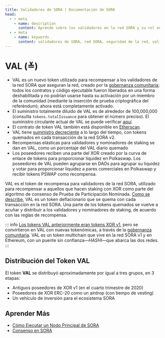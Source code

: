 ```yaml
---
title: Validadores de SORA | Documentación de SORA
head:
  - - meta
    - name: description
      content: Aprende sobre los validadores en la red SORA y su rol en asegurar la red, validar transacciones y mantener el consenso. Descubre los requisitos y responsabilidades de los validadores, explora el proceso para convertirse en un validador y comprende la importancia de los nodos validadores en la gobernanza descentralizada del ecosistema SORA.
  - - meta
    - name: keywords
      content: validadores de SORA, red SORA, seguridad de la red, validación de transacciones, consenso, requisitos para validadores, cómo convertirse en un validador, gobernanza descentralizada
---
```


# VAL (≚)

- VAL es un nuevo token utilizado para recompensar a los validadores de la red SORA que aseguran la red, creado por la [gobernanza comunitaria](https://medium.com/sora-xor/sora-v2-implementation-1febd3260b87); todos los contratos y código ejecutable fueron liberados en una forma deshabilitada y no podrían usarse hasta su activación por un miembro de la comunidad (mediante la inserción de prueba criptográfica del referéndum); ahora está completamente activado.
- El suministro totalmente diluido de VAL es de alrededor de 100,000,000 (consulta `tokens.totalIssuance` para obtener el número preciso). El suministro circulante actual de VAL se puede verificar [aquí](https://mof.sora.org/qty/val).
- El contrato de token VAL también está disponible en [Etherscan](https://etherscan.io/token/0xe88f8313e61a97cec1871ee37fbbe2a8bf3ed1e4).
- VAL tiene [suministro decreciente](https://medium.com/sora-xor/sora-validator-rewards-419320e22df8) a lo largo del tiempo, con tokens quemados en cada transacción de la red SORA v2.
- Recompensas elásticas para validadores y nominadores de staking se dan en VAL, como un porcentaje del VAL diario quemado
- Los poseedores reciben una parte del XOR creado por la curva de enlace de tokens
  para proporcionar liquidez en Polkaswap. Los poseedores de VAL pueden agruparse
  en DAOs para agrupar su liquidez y votar para proporcionar liquidez a
  pares comerciales en Polkaswap y recibir tokens PSWAP como recompensa.

VAL es el token de recompensa para validadores de la red SORA, utilizado para recompensar a aquellos que hacen staking con XOR como parte del algoritmo de consenso de Prueba de Participación Nominada. [Como se describe](https://medium.com/sora-xor/sora-validator-rewards-419320e22df8), VAL es un token deflacionario que se quema con cada transacción en la red SORA. Una parte de los tokens quemados se vuelve a acuñar y distribuir a los validadores y nominadores de staking, de acuerdo con las reglas de recompensa.

::: info
[Los tokens VAL anteriormente eran tokens XOR v1](https://medium.com/sora-xor/sora-validator-rewards-419320e22df8), pero se convirtieron en VAL con nuevas tokenómicas, a través de la [gobernanza comunitaria](https://medium.com/sora-xor/sora-v2-implementation-1febd3260b87). VAL es un token multichain que vive en la red SORA v1 y en Ethereum, con un puente sin confianza—_HASHI_—que abarca las dos redes.
:::

## Distribución del Token VAL

El token **VAL** se distribuyó aproximadamente por igual a tres grupos, en 3 etapas:

- Antiguos poseedores de XOR v1 (en el cuarto trimestre de 2020)
- Poseedores de XOR ERC-20 como un airdrop (con tiempo de vesting)
- Un vehículo de inversión para el ecosistema SORA

## Aprender Más

- [Cómo Ejecutar un Nodo Principal de SORA](/running-a-node.md)
- [Consenso en SORA](/consensus.md)
